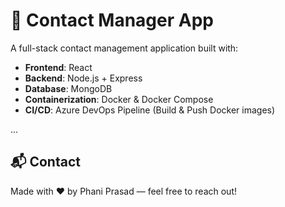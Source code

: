 # 📇 Contact Manager App

A full-stack contact management application built with:

- **Frontend**: React
- **Backend**: Node.js + Express
- **Database**: MongoDB
- **Containerization**: Docker & Docker Compose
- **CI/CD**: Azure DevOps Pipeline (Build & Push Docker images)

...

## 📬 Contact

Made with ❤️ by Phani Prasad — feel free to reach out!
